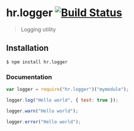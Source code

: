 hr.logger [![Build Status](https://travis-ci.org/HappyRhino/hr.logger.png?branch=master)](https://travis-ci.org/HappyRhino/hr.logger)
=============================

> Logging utility

## Installation

```
$ npm install hr.logger
```

### Documentation

```js
var logger = require("hr.logger")("mymodule");

logger.log("Hello world", { test: true });

logger.warn("Hello world");

logger.error("Hello world");
```
